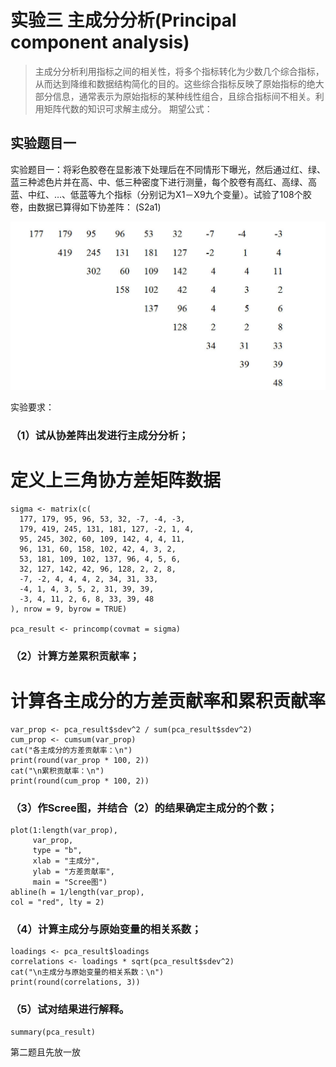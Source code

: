 # 实验三 主成分分析(Principal component analysis)
>主成分分析利用指标之间的相关性，将多个指标转化为少数几个综合指标，从而达到降维和数据结构简化的目的。这些综合指标反映了原始指标的绝大部分信息，通常表示为原始指标的某种线性组合，且综合指标间不相关。利用矩阵代数的知识可求解主成分。
期望公式：

## 实验题目一
实验题目一：将彩色胶卷在显影液下处理后在不同情形下曝光，然后通过红、绿、蓝三种滤色片并在高、中、低三种密度下进行测量，每个胶卷有高红、高绿、高蓝、中红、…、低蓝等九个指标（分别记为X1－X9九个变量）。试验了108个胶卷，由数据已算得如下协差阵： (S2a1)

![alt text](1.jpg)

实验要求：

### （1）试从协差阵出发进行主成分分析；
# 定义上三角协方差矩阵数据
```{R}
sigma <- matrix(c(
  177, 179, 95, 96, 53, 32, -7, -4, -3,
  179, 419, 245, 131, 181, 127, -2, 1, 4,
  95, 245, 302, 60, 109, 142, 4, 4, 11,
  96, 131, 60, 158, 102, 42, 4, 3, 2,
  53, 181, 109, 102, 137, 96, 4, 5, 6,
  32, 127, 142, 42, 96, 128, 2, 2, 8,
  -7, -2, 4, 4, 4, 2, 34, 31, 33,
  -4, 1, 4, 3, 5, 2, 31, 39, 39,
  -3, 4, 11, 2, 6, 8, 33, 39, 48
), nrow = 9, byrow = TRUE)

pca_result <- princomp(covmat = sigma)

```
### （2）计算方差累积贡献率；
# 计算各主成分的方差贡献率和累积贡献率
```{R}
var_prop <- pca_result$sdev^2 / sum(pca_result$sdev^2)
cum_prop <- cumsum(var_prop)
cat("各主成分的方差贡献率：\n")
print(round(var_prop * 100, 2))
cat("\n累积贡献率：\n")
print(round(cum_prop * 100, 2))
```
### （3）作Scree图，并结合（2）的结果确定主成分的个数；
```{R}
plot(1:length(var_prop), 
     var_prop, 
     type = "b", 
     xlab = "主成分", 
     ylab = "方差贡献率",
     main = "Scree图")
abline(h = 1/length(var_prop), 
col = "red", lty = 2)
```
### （4）计算主成分与原始变量的相关系数；
```{R}
loadings <- pca_result$loadings
correlations <- loadings * sqrt(pca_result$sdev^2)
cat("\n主成分与原始变量的相关系数：\n")
print(round(correlations, 3))
```
### （5）试对结果进行解释。
```{R}
summary(pca_result)
```
第二题且先放一放